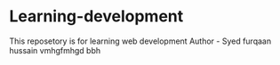 # Learning-development
This reposetory is for learning web development
Author - Syed furqaan hussain
vmhgfmhgd bbh
